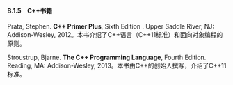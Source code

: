 #### B.1.5　C++书籍

Prata, Stephen. **C++ Primer Plus**, Sixth Edition . Upper Saddle River, NJ: Addison-Wesley, 2012。本书介绍了C++语言（C++11标准）和面向对象编程的原则。

Stroustrup, Bjarne. **The C++ Programming Language**, Fourth Edition. Reading, MA: Addison-Wesley, 2013。本书由C++的创始人撰写，介绍了C++11标准。

